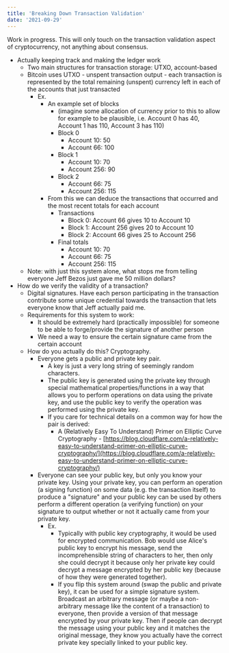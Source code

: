 ```yaml
---
title: 'Breaking Down Transaction Validation'
date: '2021-09-29'
---
```


Work in progress. This will only touch on the transaction validation aspect of cryptocurrency, not anything about consensus.

- Actually keeping track and making the ledger work
    - Two main structures for transaction storage: UTXO, account-based
    - Bitcoin uses UTXO - unspent transaction output - each transaction is represented by the total remaining (unspent) currency left in each of the accounts that just transacted
        - Ex.
            - An example set of blocks
                - (imagine some allocation of currency prior to this to allow for example to be plausible, i.e. Account 0 has 40, Account 1 has 110, Account 3 has 110)
                - Block 0
                    - Account 10: 50
                    - Account 66: 100
                - Block 1
                    - Account 10: 70
                    - Account 256: 90
                - Block 2
                    - Account 66: 75
                    - Account 256: 115
            - From this we can deduce the transactions that occurred and the most recent totals for each account
                - Transactions
                    - Block 0: Account 66 gives 10 to Account 10
                    - Block 1: Account 256 gives 20 to Account 10
                    - Block 2: Account 66 gives 25 to Account 256
                - Final totals
                    - Account 10: 70
                    - Account 66: 75
                    - Account 256: 115
    - Note: with just this system alone, what stops me from telling everyone Jeff Bezos just gave me 50 million dollars?
- How do we verify the validity of a transaction?
    - Digital signatures. Have each person participating in the transaction contribute some unique credential towards the transaction that lets everyone know that Jeff actually paid me.
    - Requirements for this system to work:
        - It should be extremely hard (practically impossible) for someone to be able to forge/provide the signature of another person
        - We need a way to ensure the certain signature came from the certain account
    - How do you actually do this? Cryptography.
        - Everyone gets a public and private key pair.
            - A key is just a very long string of seemingly random characters.
            - The public key is generated using the private key through special mathematical properties/functions in a way that allows you to perform operations on data using the private key, and use the public key to verify the operation was performed using the private key.
            - If you care for technical details on a common way for how the pair is derived:
                - A (Relatively Easy To Understand) Primer on Elliptic Curve Cryptography - [https://blog.cloudflare.com/a-relatively-easy-to-understand-primer-on-elliptic-curve-cryptography/](https://blog.cloudflare.com/a-relatively-easy-to-understand-primer-on-elliptic-curve-cryptography/)
        - Everyone can see your public key, but only you know your private key. Using your private key, you can perform an operation (a signing function) on some data (e.g. the transaction itself) to produce a "signature" and your public key can be used by others perform a different operation (a verifying function) on your signature to output whether or not it actually came from your private key.
            - Ex.
                - Typically with public key cryptography, it would be used for encrypted communication. Bob would use Alice's public key to encrypt his message, send the incomprehensible string of characters to her, then only she could decrypt it because only her private key could decrypt a message encrypted by her public key (because of how they were generated together).
                - If you flip this system around (swap the public and private key), it can be used for a simple signature system. Broadcast an arbitrary message (or maybe a non-arbitrary message like the content of a transaction) to everyone, then provide a version of that message encrypted by your private key. Then if people can decrypt the message using your public key and it matches the original message, they know you actually have the correct private key specially linked to your public key.